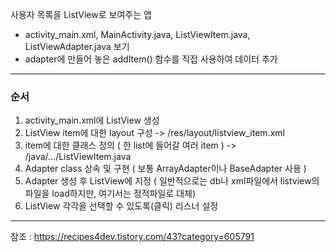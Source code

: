 사용자 목록을 ListView로 보여주는 앱

* activity_main.xml, MainActivity.java, ListViewItem.java, ListViewAdapter.java 보기
* adapter에 만들어 놓은 addItem() 함수를 직접 사용하여 데이터 추가

-------
### 순서
1. activity_main.xml에 ListView 생성
2. ListView item에 대한 layout 구성  ->  /res/layout/listview_item.xml
3. item에 대한 클래스 정의 ( 한 list에 들어갈 여러 item )   -> /java/.../ListViewItem.java
4. Adapter class 상속 및 구현 ( 보통 ArrayAdapter이나 BaseAdapter 사용 )
5. Adapter 생성 후 ListView에 지정 ( 일반적으로는 db나 xml파일에서 listview의 파일을 load하지만, 여기서는 정적파일로 대체)
6. ListView 각각을 선택할 수 있도록(클릭) 리스너 설정


------
참조 : https://recipes4dev.tistory.com/43?category=605791
